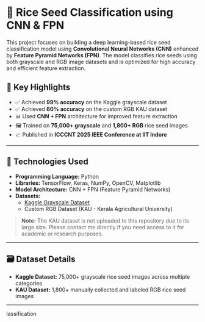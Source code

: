 # 🌾 Rice Seed Classification using CNN & FPN

This project focuses on building a deep learning-based rice seed classification model using **Convolutional Neural Networks (CNN)** enhanced by **Feature Pyramid Networks (FPN)**. The model classifies rice seeds using both grayscale and RGB image datasets and is optimized for high accuracy and efficient feature extraction.

## 📌 Key Highlights

- ✅ Achieved **99% accuracy** on the Kaggle grayscale dataset
- ✅ Achieved **80% accuracy** on the custom RGB KAU dataset
- 📊 Used **CNN + FPN** architecture for improved feature extraction
- 🖼️ Trained on **75,000+ grayscale** and **1,800+ RGB** rice seed images
- 📈 Published in **ICCCNT 2025 IEEE Conference at IIT Indore**

---

## 🧠 Technologies Used

- **Programming Language:** Python  
- **Libraries:** TensorFlow, Keras, NumPy, OpenCV, Matplotlib  
- **Model Architecture:** CNN + FPN (Feature Pyramid Networks)  
- **Datasets:**  
  - [Kaggle Grayscale Dataset](https://www.kaggle.com/datasets)  
  - Custom RGB Dataset (KAU - Kerala Agricultural University)  

> **Note:** The KAU dataset is not uploaded to this repository due to its large size. Please contact me directly if you need access to it for academic or research purposes.

---

## 🗃️ Dataset Details

- **Kaggle Dataset:** 75,000+ grayscale rice seed images across multiple categories  
- **KAU Dataset:** 1,800+ manually collected and labeled RGB rice seed images  

---

lassification
